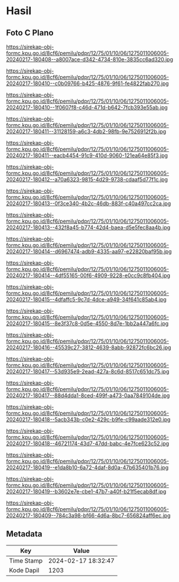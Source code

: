 # Hasil

## Foto C Plano

https://sirekap-obj-formc.kpu.go.id/8cf6/pemilu/pdpr/12/75/01/10/06/1275011006005-20240217-180408--a8007ace-d342-4734-810e-3835cc6ad320.jpg

https://sirekap-obj-formc.kpu.go.id/8cf6/pemilu/pdpr/12/75/01/10/06/1275011006005-20240217-180410--c0b09766-b425-4876-9f61-fe4822fab270.jpg

https://sirekap-obj-formc.kpu.go.id/8cf6/pemilu/pdpr/12/75/01/10/06/1275011006005-20240217-180410--1f0607f8-c46d-471d-b642-7fcb393e55ab.jpg

https://sirekap-obj-formc.kpu.go.id/8cf6/pemilu/pdpr/12/75/01/10/06/1275011006005-20240217-180411--31128159-a6c3-4db2-98fb-9e7526912f2b.jpg

https://sirekap-obj-formc.kpu.go.id/8cf6/pemilu/pdpr/12/75/01/10/06/1275011006005-20240217-180411--eacb4454-91c9-410d-9060-121ea64e85f3.jpg

https://sirekap-obj-formc.kpu.go.id/8cf6/pemilu/pdpr/12/75/01/10/06/1275011006005-20240217-180412--a70a6323-9815-4d29-9738-cdaaf5d77f1c.jpg

https://sirekap-obj-formc.kpu.go.id/8cf6/pemilu/pdpr/12/75/01/10/06/1275011006005-20240217-180413--0f3ce340-4b2c-46db-883f-c40a497cc2ca.jpg

https://sirekap-obj-formc.kpu.go.id/8cf6/pemilu/pdpr/12/75/01/10/06/1275011006005-20240217-180413--432f8a45-b774-42d4-baea-d5e5fec8aa4b.jpg

https://sirekap-obj-formc.kpu.go.id/8cf6/pemilu/pdpr/12/75/01/10/06/1275011006005-20240217-180414--d6967474-adb9-4335-aa97-e22820baf95b.jpg

https://sirekap-obj-formc.kpu.go.id/8cf6/pemilu/pdpr/12/75/01/10/06/1275011006005-20240217-180414--4df55165-00f6-4909-9228-e0cc9c8fb404.jpg

https://sirekap-obj-formc.kpu.go.id/8cf6/pemilu/pdpr/12/75/01/10/06/1275011006005-20240217-180415--4dfaffc5-9c7d-4dce-a949-34f641c85ab4.jpg

https://sirekap-obj-formc.kpu.go.id/8cf6/pemilu/pdpr/12/75/01/10/06/1275011006005-20240217-180415--8e3f37c8-0d5e-4550-8d7e-1bb2a447a6fc.jpg

https://sirekap-obj-formc.kpu.go.id/8cf6/pemilu/pdpr/12/75/01/10/06/1275011006005-20240217-180416--45539c27-3812-4639-8abb-92872fc6bc26.jpg

https://sirekap-obj-formc.kpu.go.id/8cf6/pemilu/pdpr/12/75/01/10/06/1275011006005-20240217-180417--53d935e9-2ead-427a-8c6d-8517c651dc75.jpg

https://sirekap-obj-formc.kpu.go.id/8cf6/pemilu/pdpr/12/75/01/10/06/1275011006005-20240217-180417--88d4dda1-8ced-499f-a473-0aa7849104de.jpg

https://sirekap-obj-formc.kpu.go.id/8cf6/pemilu/pdpr/12/75/01/10/06/1275011006005-20240217-180418--5acb343b-c0e2-429c-b9fe-c99aade312e0.jpg

https://sirekap-obj-formc.kpu.go.id/8cf6/pemilu/pdpr/12/75/01/10/06/1275011006005-20240217-180418--46721174-43d7-47dd-babc-4e7fce623c52.jpg

https://sirekap-obj-formc.kpu.go.id/8cf6/pemilu/pdpr/12/75/01/10/06/1275011006005-20240217-180419--e1da8b10-6a72-4daf-8d0a-47b635401b76.jpg

https://sirekap-obj-formc.kpu.go.id/8cf6/pemilu/pdpr/12/75/01/10/06/1275011006005-20240217-180419--b3602e7e-cbe1-47b7-a40f-b21f5ecab8df.jpg

https://sirekap-obj-formc.kpu.go.id/8cf6/pemilu/pdpr/12/75/01/10/06/1275011006005-20240217-180409--784c3a98-bf66-4d6a-8bc7-656824aff6ec.jpg


## Metadata

| Key        | Value               |
| ---------- | ------------------- |
| Time Stamp | 2024-02-17 18:32:47 |
| Kode Dapil | 1203                |



